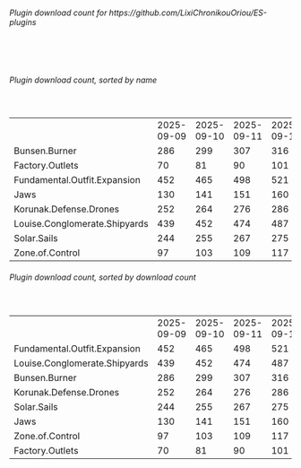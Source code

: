 <h6>Plugin download count for https://github.com/LixiChronikouOriou/ES-plugins</h6><br>
<br>
<h6>Plugin download count, sorted by name</h6><sub><sup><br>
<table>
	<tr>
		<td></td>
		<td>2025-09-09</td>
		<td>2025-09-10</td>
		<td>2025-09-11</td>
		<td>2025-09-12</td>
		<td>2025-09-13</td>
		<td>2025-09-14</td>
		<td>2025-09-15</td>
		<td>today +</td>
	</tr>
	<tr>
		<td>Bunsen.Burner</td>
		<td>286</td>
		<td>299</td>
		<td>307</td>
		<td>316</td>
		<td>325</td>
		<td>330</td>
		<td>340</td>
		<td>+ 10</td>
	</tr>
	<tr>
		<td>Factory.Outlets</td>
		<td>70</td>
		<td>81</td>
		<td>90</td>
		<td>101</td>
		<td>113</td>
		<td>119</td>
		<td>129</td>
		<td>+ 10</td>
	</tr>
	<tr>
		<td>Fundamental.Outfit.Expansion</td>
		<td>452</td>
		<td>465</td>
		<td>498</td>
		<td>521</td>
		<td>541</td>
		<td>550</td>
		<td>564</td>
		<td>+ 14</td>
	</tr>
	<tr>
		<td>Jaws</td>
		<td>130</td>
		<td>141</td>
		<td>151</td>
		<td>160</td>
		<td>169</td>
		<td>176</td>
		<td>184</td>
		<td>+ 8</td>
	</tr>
	<tr>
		<td>Korunak.Defense.Drones</td>
		<td>252</td>
		<td>264</td>
		<td>276</td>
		<td>286</td>
		<td>294</td>
		<td>299</td>
		<td>309</td>
		<td>+ 10</td>
	</tr>
	<tr>
		<td>Louise.Conglomerate.Shipyards</td>
		<td>439</td>
		<td>452</td>
		<td>474</td>
		<td>487</td>
		<td>495</td>
		<td>501</td>
		<td>511</td>
		<td>+ 10</td>
	</tr>
	<tr>
		<td>Solar.Sails</td>
		<td>244</td>
		<td>255</td>
		<td>267</td>
		<td>275</td>
		<td>283</td>
		<td>289</td>
		<td>300</td>
		<td>+ 11</td>
	</tr>
	<tr>
		<td>Zone.of.Control</td>
		<td>97</td>
		<td>103</td>
		<td>109</td>
		<td>117</td>
		<td>126</td>
		<td>132</td>
		<td>142</td>
		<td>+ 10</td>
	</tr>
</table>
</sub></sup>
<h6>Plugin download count, sorted by download count</h6><sub><sup><br>
<table>
	<tr>
		<td></td>
		<td>2025-09-09</td>
		<td>2025-09-10</td>
		<td>2025-09-11</td>
		<td>2025-09-12</td>
		<td>2025-09-13</td>
		<td>2025-09-14</td>
		<td>2025-09-15</td>
		<td>today +</td>
	</tr>
	<tr>
		<td>Fundamental.Outfit.Expansion</td>
		<td>452</td>
		<td>465</td>
		<td>498</td>
		<td>521</td>
		<td>541</td>
		<td>550</td>
		<td>564</td>
		<td>+ 14</td>
	</tr>
	<tr>
		<td>Louise.Conglomerate.Shipyards</td>
		<td>439</td>
		<td>452</td>
		<td>474</td>
		<td>487</td>
		<td>495</td>
		<td>501</td>
		<td>511</td>
		<td>+ 10</td>
	</tr>
	<tr>
		<td>Bunsen.Burner</td>
		<td>286</td>
		<td>299</td>
		<td>307</td>
		<td>316</td>
		<td>325</td>
		<td>330</td>
		<td>340</td>
		<td>+ 10</td>
	</tr>
	<tr>
		<td>Korunak.Defense.Drones</td>
		<td>252</td>
		<td>264</td>
		<td>276</td>
		<td>286</td>
		<td>294</td>
		<td>299</td>
		<td>309</td>
		<td>+ 10</td>
	</tr>
	<tr>
		<td>Solar.Sails</td>
		<td>244</td>
		<td>255</td>
		<td>267</td>
		<td>275</td>
		<td>283</td>
		<td>289</td>
		<td>300</td>
		<td>+ 11</td>
	</tr>
	<tr>
		<td>Jaws</td>
		<td>130</td>
		<td>141</td>
		<td>151</td>
		<td>160</td>
		<td>169</td>
		<td>176</td>
		<td>184</td>
		<td>+ 8</td>
	</tr>
	<tr>
		<td>Zone.of.Control</td>
		<td>97</td>
		<td>103</td>
		<td>109</td>
		<td>117</td>
		<td>126</td>
		<td>132</td>
		<td>142</td>
		<td>+ 10</td>
	</tr>
	<tr>
		<td>Factory.Outlets</td>
		<td>70</td>
		<td>81</td>
		<td>90</td>
		<td>101</td>
		<td>113</td>
		<td>119</td>
		<td>129</td>
		<td>+ 10</td>
	</tr>
</table>
</sub></sup>
